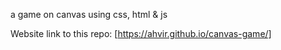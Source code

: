a game on canvas using css, html & js

Website link to this repo:
[https://ahvir.github.io/canvas-game/]
